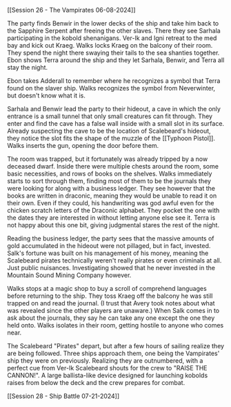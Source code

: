 [[Session 26 - The Vampirates 06-08-2024]]

The party finds Benwir in the lower decks of the ship and take him back to the Sapphire Serpent after freeing the other slaves. There they see Sarhala participating in the kobold shenanigans. Ver-Ik and Igni retreat to the med bay and kick out Kraeg. Walks locks Kraeg on the balcony of their room. They spend the night there swaying their tails to the sea shanties together. Ebon shows Terra around the ship and they let Sarhala, Benwir, and Terra all stay the night.

Ebon takes Adderall to remember where he recognizes a symbol that Terra found on the slaver ship. Walks recognizes the symbol from Neverwinter, but doesn't know what it is.

Sarhala and Benwir lead the party to their hideout, a cave in which the only entrance is a small tunnel that only small creatures can fit through. They enter and find the cave has a false wall inside with a small slot in its surface. Already suspecting the cave to be the location of Scalebeard's hideout, they notice the slot fits the shape of the muzzle of the [[Typhoon Pistol]]. Walks inserts the gun, opening the door before them.

The room was trapped, but it fortunately was already tripped by a now deceased dwarf. Inside there were multiple chests around the room, some basic necessities, and rows of books on the shelves. Walks immediately starts to sort through them, finding most of them to be the journals they were looking for along with a business ledger. They see however that the books are written in draconic, meaning they would be unable to read it on their own. Even if they could, his handwriting was god awful even for the chicken scratch letters of the Draconic alphabet. They pocket the one with the dates they are interested in without letting anyone else see it. Terra is not happy about this one bit, giving judgmental stares the rest of the night. 

Reading the business ledger, the party sees that the massive amounts of gold accumulated in the hideout were not pillaged, but in fact, invested. Salk's fortune was built on his management of his money, meaning the Scalebeard pirates technically weren't really pirates or even criminals at all. Just public nuisances. Investigating showed that he never invested in the Mountain Sound Mining Company however.

Walks stops at a magic shop to buy a scroll of comprehend languages before returning to the ship. They toss Kraeg off the balcony he was still trapped on and read the journal. (I trust that Avery took notes about what was revealed since the other players are unaware.) When Salk comes in to ask about the journals, they say he can take any one except the one they held onto. Walks isolates in their room, getting hostile to anyone who comes near.

The Scalebeard "Pirates" depart, but after a few hours of sailing realize they are being followed. Three ships approach them, one being the Vampirates' ship they were on previously. Realizing they are outnumbered, with a perfect cue from Ver-Ik Scalebeard shouts for the crew to "RAISE THE CANNON!". A large ballista-like device designed for launching kobolds raises from below the deck and the crew prepares for combat.

[[Session 28 - Ship Battle 07-21-2024]]